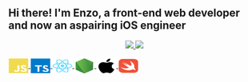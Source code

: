 ## Hi there! I'm Enzo, a front-end web developer and now an aspairing iOS engineer
<div align="center">
  <a href="https://github.com/enzorossetto">
  <img height="180em" src="https://github-readme-stats.vercel.app/api?username=enzorossetto&show_icons=true&theme=ayu-mirage&include_all_commits=true&count_private=true"/>
  <img height="180em" src="https://github-readme-stats.vercel.app/api/top-langs/?username=enzorossetto&layout=compact&langs_count=7&theme=ayu-mirage"/>
</div>
<div style="display: inline_block"><br>
  <img align="center" alt="Enzo-Js" height="30" width="40" src="https://raw.githubusercontent.com/devicons/devicon/master/icons/javascript/javascript-plain.svg">
  <img align="center" alt="Enzo-Ts" height="30" width="40" src="https://raw.githubusercontent.com/devicons/devicon/master/icons/typescript/typescript-plain.svg">
  <img align="center" alt="Enzo-React" height="30" width="40" src="https://raw.githubusercontent.com/devicons/devicon/master/icons/react/react-original.svg">
  <img align="center" alt="Enzo-Node" height="30" width="40" src="https://raw.githubusercontent.com/devicons/devicon/master/icons/nodejs/nodejs-original.svg">
  <img align="center" alt="Enzo-Node" height="30" width="40" src="https://raw.githubusercontent.com/devicons/devicon/master/icons/apple/apple-original.svg">
  <img align="center" alt="Enzo-Node" height="30" width="40" src="https://raw.githubusercontent.com/devicons/devicon/master/icons/swift/swift-original.svg">
</div>
